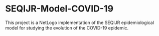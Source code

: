 # SEQIJR-Model-COVID-19
This project is a NetLogo implementation of the SEQIJR epidemiological model for studying the evolution of the COVID-19 epidemic.
